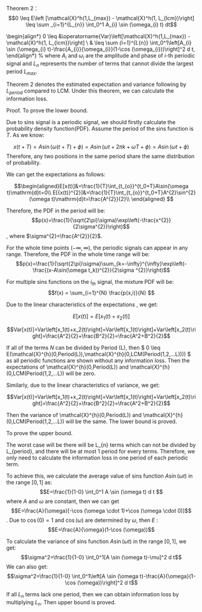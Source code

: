 Theorem 2：
$$0 \leq E\left [\mathcal{X}^h(1,L_{max}) - \mathcal{X}^h(1, L_{lcm})\right] \leq  \sum _{i=1}^{L_{n}} \int_0^1 A_{i} \sin (\omega_{i} t) dt$$

\begin{align*}
0 \leq &\operatorname{Var}\left[\mathcal{X}^h(1,L_{max}) - \mathcal{X}^h(1, L_{lcm})\right] \\ 
& \leq  \sum _{i=1}^{L_{n}} \int_0^1\left[A_{i} \sin (\omega_{i} t)-\frac{A_{i}}{\omega_{i}}(1-\cos (\omega_{i}))\right]^2 d t,
\end{align*}
%
where $A_{i}$ and $\omega_{i}$ are the amplitude and phase of $i$-th periodic signal and $L_{n}$ represents the number of terms that cannot divide the largest period $L_{max}$. 


Theorem 2 denotes the estimated expectation and variance following by $L_{period}$ compared to LCM. Under this theorem, we can calculate the information loss.

Proof.
To prove the lower bound. 

Due to sins signal is a periodic signal, we should firstly calculate the probability density function(PDF). Assume the period of the sins function is $T$.
As we know:

$$x(t+T)=A\sin(\omega(t+T)+\phi)=A\sin(\omega t+2\pi k +\omega T+\phi)=A\sin(\omega t+\phi)$$
Therefore, any two positions in the same period share the same distribution of probability.

We can get the expectations as follows:

$$\begin{aligned}E[x(t)]&=\frac{1}{T}\int_{t_{o}}^{t_0+T}A\sin(\omega t)\mathrm{d}t=0\\
E[{x(t)}^{2}]&=\frac{1}{T}\int_{t_{o}}^{t_0+T}A^{2}\sin^{2}(\omega t)\mathrm{d}t=\frac{A^{2}}{2}\\
\end{aligned} $$

Therefore, the PDF in the period will be:
$$p(x)=\frac{1}{\sqrt{2\pi}\sigma}\exp\left(-\frac{x^{2}}{2\sigma^{2}}\right)$$, where $\sigma^{2}=\frac{A^{2}}{2}$.

For the whole time points $(-\infty,\infty)$, the periodic signals can appear in any range. Therefore, the PDF in the whole time range will be:
$$p(x)=\frac{1}{\sqrt{2\pi}\sigma}\sum_{k=-\infty}^{\infty}\exp\left(-\frac{(x-A\sin(\omega t_k))^{2}}{2\sigma ^{2}}\right)$$

For multiple sins functions on the $i_{th}$ signal, the mixture PDF will be:
$$f(x) = \sum_{i=1}^{N} \frac{p(x,i)}{N} $$

Due to the linear characteristics of the expectations , we get:

 $$E[x(t)]=E\left[x_1(t)+x_2(t)\right]$$
 
$$Var[x(t)]=Var\left[x_1(t)+x_2(t)\right]=Var\left[x_1(t)\right]+Var\left[x_2(t)\right]=\frac{A^2}{2}+\frac{B^2}{2}=\frac{A^2+B^2}{2}$$

If all of the terms $N$ can be divided by Period (L), then  $ 0 \leq E(\mathcal{X}^{h}(0,Period(L)),\mathcal{X}^{h}(0,LCM(Period(1,2,...L)))) $ as all periodic functions are shown without any information loss. Then the expectations of \mathcal{X}^{h}(0,Period(L)) and \mathcal{X}^{h}(0,LCM(Period(1,2,...L)) will be zero.

Similarly, due to the linear characteristics of variance, we get:

$$Var[x(t)]=Var\left[x_1(t)+x_2(t)\right]=Var\left[x_1(t)\right]+Var\left[x_2(t)\right]=\frac{A^2}{2}+\frac{B^2}{2}=\frac{A^2+B^2}{2}$$

Then the variance of \mathcal{X}^{h}(0,Period(L)) and \mathcal{X}^{h}(0,LCM(Period(1,2,...L)) will be the same. The lower bound is proved.

To prove the upper bound.

The worst case will be there will be L_{n} terms which can not be divided by L_{period}, and there will be at most 1 period for every terms.
Therefore, we only need to calculate the information loss in one period of each periodic term.

To achieve this, we calculate the average value of sins function $A \sin (\omega t)$ in the range $[0,1]$ as:
$$E=\frac{1}{1-0} \int_0^1 A \sin (\omega t) d t $$
 where $A$ and $\omega$ are constant, then we can get
$$E=\frac{A}{\omega}[-\cos (\omega \cdot 1)+\cos (\omega \cdot 0)]$$.
Due to $\cos (0)=1$ and $\cos (\omega)$ are determined by $\omega$, then $E$ :
$$E=\frac{A}{\omega}(1-\cos (\omega))$$

To calculate the variance of sins function $A \sin (\omega t)$ in the range $[0,1]$, we get:
$$\sigma^2=\frac{1}{1-0} \int_0^1[A \sin (\omega t)-\mu]^2 d t$$
We can also get:
$$\sigma^2=\frac{1}{1-0} \int_0^1\left[A \sin (\omega t)-\frac{A}{\omega}(1-\cos (\omega))\right]^2 d t$$

If all $L_{n}$ terms lack one period, then we can obtain information loss by multiplying $L_{n}$.
Then upper bound is proved.

